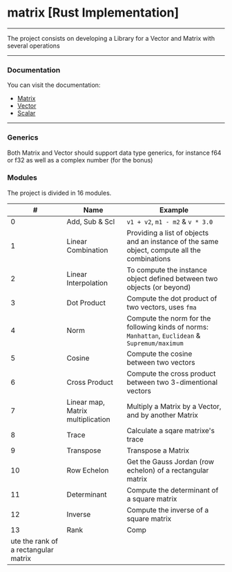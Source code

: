 # matrix [Rust Implementation]

***

The project consists on developing a Library for a Vector and Matrix with several operations

***

### Documentation 

You can visit the documentation:

- [Matrix](https://pulgamecanica.github.io/MatrixDoc/matrix/matrix/struct.Matrix.html)
- [Vector](https://pulgamecanica.github.io/MatrixDoc/matrix/vector/struct.Vector.html)
- [Scalar](https://pulgamecanica.github.io/MatrixDoc/matrix/scalar/trait.Scalar.html)

***

### Generics

Both Matrix and Vector should support data type generics, for instance f64 or f32 as well as a complex number (for the bonus)

### Modules

The project is divided in 16 modules.

| # | Name | Example |
| - | ---- | ------- |
| 0 | Add, Sub & Scl | `v1 + v2`, `m1 - m2` & `v * 3.0` |
| 1 | Linear Combination | Providing a list of objects and an instance of the same object, compute all the combinations |
| 2 | Linear Interpolation | To compute the instance object defined between two objects (or beyond) |
| 3 | Dot Product | Compute the dot product of two vectors, uses `fma` |
| 4 | Norm | Compute the norm for the following kinds of norms: `Manhattan`, `Euclidean` & `Supremum/maximum` |
| 5 | Cosine | Compute the cosine between two vectors |
| 6 | Cross Product | Compute the cross product between two 3-dimentional vectors |
| 7 | Linear map, Matrix multiplication | Multiply a Matrix by a Vector, and by another Matrix |
| 8 | Trace | Calculate a sqare matrixe's trace |
| 9 | Transpose | Transpose a Matrix |
| 10 | Row Echelon | Get the Gauss Jordan (row echelon) of a rectangular matrix |
| 11 | Determinant | Compute the determinant of a square matrix |
| 12 | Inverse | Compute the inverse of a square matrix |
| 13 | Rank | Comp
ute the rank of a rectangular matrix |
